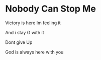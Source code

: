 #  Nobody Can Stop Me

Victory is here Im feeling it

And i stay G with it

Dont give Up 

God is always here with you